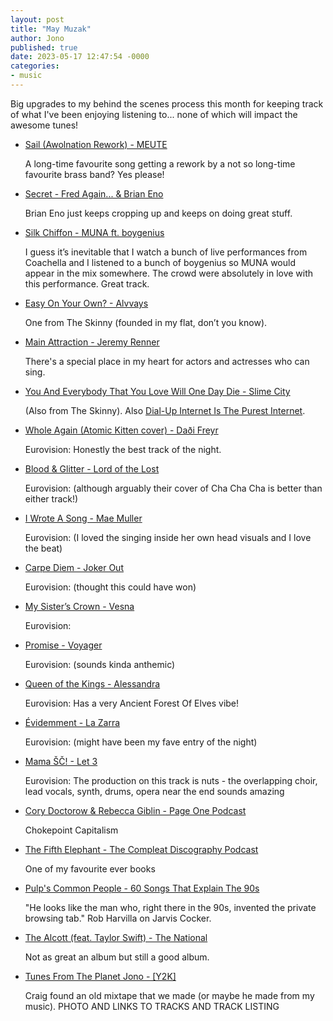 ```yaml
---
layout: post
title: "May Muzak"
author: Jono
published: true
date: 2023-05-17 12:47:54 -0000
categories: 
- music
---
```


Big upgrades to my behind the scenes process this month for keeping track of what I've been enjoying listening to... none of which will impact the awesome tunes!


* [Sail (Awolnation Rework) - MEUTE](https://www.youtube.com/watch?v=m4C58lmv1J4)

	 A long-time favourite song getting a rework by a not so long-time favourite brass band? Yes please!


* [Secret - Fred Again... & Brian Eno](https://www.youtube.com/watch?v=wq_k-62RpWs)

	 Brian Eno just keeps cropping up and keeps on doing great stuff. 


* [Silk Chiffon - MUNA ft. boygenius](https://www.youtube.com/watch?v=RWJMmYcPTR4)

	 I guess it’s inevitable that I watch a bunch of live performances from Coachella and I listened to a bunch of boygenius so MUNA would appear in the mix somewhere. The crowd were absolutely in love with this performance. Great track. 


* [Easy On Your Own? - Alvvays](https://www.youtube.com/watch?v=gE5RTfmE0Wc)

	 One from The Skinny (founded in my flat, don’t you know). 


* [Main Attraction - Jeremy Renner](https://www.youtube.com/watch?v=jL2DcWB994s)

	 There's a special place in my heart for actors and actresses who can sing.


* [You And Everybody That You Love Will One Day Die - Slime City](https://youtu.be/ADMXSWmJ6PM?t=520)

	 (Also from The Skinny). Also [Dial-Up Internet Is The Purest Internet](https://www.youtube.com/watch?v=Fh_0ESP1AKk).


* [Whole Again (Atomic Kitten cover) - Daði Freyr](https://www.youtube.com/watch?v=SZMZAJjciTg)

	 Eurovision: Honestly the best track of the night.


* [Blood & Glitter - Lord of the Lost](https://www.youtube.com/watch?v=5I9CYu668jA)

	 Eurovision: (although arguably their cover of Cha Cha Cha is better than either track!)


* [I Wrote A Song - Mae Muller](https://www.youtube.com/watch?v=rRaVGKk4k6k)

	 Eurovision: (I loved the singing inside her own head visuals and I love the beat)


* [Carpe Diem - Joker Out](https://www.youtube.com/watch?v=zDBSIGITdY4)

	 Eurovision: (thought this could have won)


* [My Sister’s Crown - Vesna](https://www.youtube.com/watch?v=ag8qxpvTTy0)

	 Eurovision: 


* [Promise - Voyager](https://www.youtube.com/watch?v=agG7ShZGfJM)

	 Eurovision: (sounds kinda anthemic)


* [Queen of the Kings - Alessandra](https://www.youtube.com/watch?v=PUHSM_vTqTI)

	 Eurovision: Has a very Ancient Forest Of Elves vibe!


* [Évidemment - La Zarra](https://www.youtube.com/watch?v=YdWooN4U6rY)

	 Eurovision: (might have been my fave entry of the night)


* [Mama ŠČ! - Let 3](https://www.youtube.com/watch?v=JPiY1v3EfNc)

	 Eurovision: The production on this track is nuts - the overlapping choir, lead vocals, synth, drums, opera near the end sounds amazing


* [Cory Doctorow & Rebecca Giblin - Page One Podcast](https://open.spotify.com/episode/40C8vYBqndm9YJeH73EDJy?si=00a67b90f0624440)

	 Chokepoint Capitalism


* [The Fifth Elephant - The Compleat Discography Podcast](https://open.spotify.com/episode/6xVRmeq6ZDkvfJC2oj4rYh?si=66ddc3afef2d43a7)

	 One of my favourite ever books


* [Pulp's Common People - 60 Songs That Explain The 90s](https://open.spotify.com/episode/54f6ZIUaIZy30mRiz6y7YT?si=c413df18751a47ed)

	 "He looks like the man who, right there in the 90s, invented the private browsing tab." Rob Harvilla on Jarvis Cocker.


* [The Alcott (feat. Taylor Swift) - The National](https://www.youtube.com/watch?v=wCqoNu36y2o)

	 Not as great an album but still a good album. 


* [Tunes From The Planet Jono - \[Y2K\]](https://www.youtube.com/playlist?list=PLc3-HN0QXHDoK9jvMLwySXhpNS-03qq9Q )

	 Craig found an old mixtape that we made (or maybe he made from my music). PHOTO AND LINKS TO TRACKS AND TRACK LISTING

